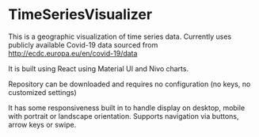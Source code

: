 # TimeSeriesVisualizer

This is a geographic visualization of time series data.  Currently uses publicly available Covid-19 data sourced from http://ecdc.europa.eu/en/covid-19/data

It is built using React using Material UI and Nivo charts.

Repository can be downloaded and requires no configuration (no keys, no customized settings)

It has some responsiveness built in to handle display on desktop, mobile with portrait or landscape orientation.  Supports navigation via buttons, arrow keys or swipe.
